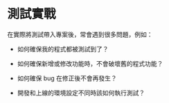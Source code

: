 # 測試實戰

在實際將測試帶入專案後，常會遇到很多問題，例如：

* 如何確保我的程式都被測試到了？

* 如何確保新增或修改功能時，不會破壞舊的程式功能？

* 如何確保 bug 在修正後不會再發生？

* 開發和上線的環境設定不同時該如何執行測試？

